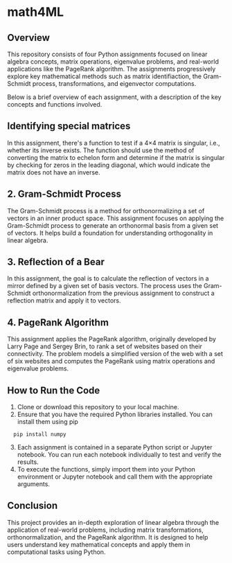 # math4ML

## Overview
This repository consists of four Python assignments focused on linear algebra concepts, matrix operations, eigenvalue problems, and real-world applications like the PageRank algorithm. The assignments progressively explore key mathematical methods such as matrix identifiaction, the Gram-Schmidt process, transformations, and eigenvector computations.

Below is a brief overview of each assignment, with a description of the key concepts and functions involved.

## Identifying special matrices
In this assignment, there's a function to test if a 4×4 matrix is singular, i.e., whether its inverse exists. The function should use the method of converting the matrix to echelon form and determine if the matrix is singular by checking for zeros in the leading diagonal, which would indicate the matrix does not have an inverse.

## 2. Gram-Schmidt Process
The Gram-Schmidt process is a method for orthonormalizing a set of vectors in an inner product space. This assignment focuses on applying the Gram-Schmidt process to generate an orthonormal basis from a given set of vectors. It helps build a foundation for understanding orthogonality in linear algebra.

## 3. Reflection of a Bear
In this assignment, the goal is to calculate the reflection of vectors in a mirror defined by a given set of basis vectors. The process uses the Gram-Schmidt orthonormalization from the previous assignment to construct a reflection matrix and apply it to vectors.

## 4. PageRank Algorithm
This assignment applies the PageRank algorithm, originally developed by Larry Page and Sergey Brin, to rank a set of websites based on their connectivity. The problem models a simplified version of the web with a set of six websites and computes the PageRank using matrix operations and eigenvalue problems.

## How to Run the Code
1. Clone or download this repository to your local machine.
2. Ensure that you have the required Python libraries installed. You can install them using pip
```
  pip install numpy
```
3. Each assignment is contained in a separate Python script or Jupyter notebook. You can run each notebook individually to test and verify the results.
4. To execute the functions, simply import them into your Python environment or Jupyter notebook and call them with the appropriate arguments.

## Conclusion
This project provides an in-depth exploration of linear algebra through the application of real-world problems, including matrix transformations, orthonormalization, and the PageRank algorithm. It is designed to help users understand key mathematical concepts and apply them in computational tasks using Python.
